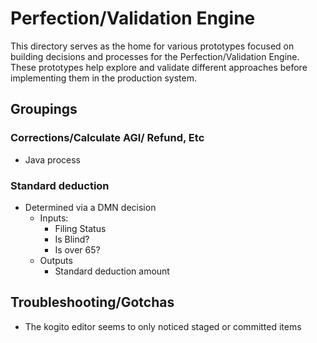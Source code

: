 # Perfection/Validation Engine

This directory serves as the home for various prototypes focused on building decisions and processes for the Perfection/Validation Engine. These prototypes help explore and validate different approaches before implementing them in the production system.

## Groupings

### Corrections/Calculate AGI/ Refund, Etc

- Java process

### Standard deduction

- Determined via a DMN decision
  - Inputs:
    - Filing Status
    - Is Blind?
    - Is over 65?
  - Outputs
    - Standard deduction amount

## Troubleshooting/Gotchas

- The kogito editor seems to only noticed staged or committed items
